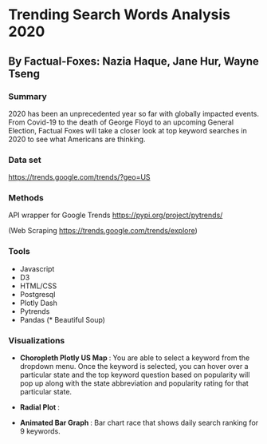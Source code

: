 # Trending Search Words Analysis 2020

## By Factual-Foxes: Nazia Haque, Jane Hur, Wayne Tseng

### Summary
2020 has been an unprecedented year so far with globally impacted events. From Covid-19 to the death of George Floyd to an upcoming General Election, Factual Foxes will take a closer look at top keyword searches in 2020 to see what Americans are thinking.

### Data set
https://trends.google.com/trends/?geo=US

### Methods
API wrapper for Google Trends
https://pypi.org/project/pytrends/

(Web Scraping https://trends.google.com/trends/explore)

### Tools
* Javascript
* D3
* HTML/CSS
* Postgresql
* Plotly Dash
* Pytrends
* Pandas
(* Beautiful Soup)

### Visualizations
* <b> Choropleth Plotly US Map </b>: You are able to select a keyword from the dropdown menu.  Once the keyword is selected, you can hover over a particular state and the top keyword question based on popularity will pop up along with the state abbreviation and popularity rating for that particular state.

* <b> Radial Plot </b>: 

* <b> Animated Bar Graph </b>: Bar chart race that shows daily search ranking for 9 keywords.
